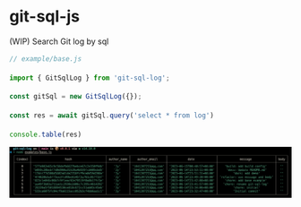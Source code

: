 # git-sql-js
(WIP) Search Git log by sql

```typescript
// example/base.js

import { GitSqlLog } from 'git-sql-log';

const gitSql = new GitSqlLog({});

const res = await gitSql.query('select * from log')

console.table(res)

```

![demo](/example.png)

